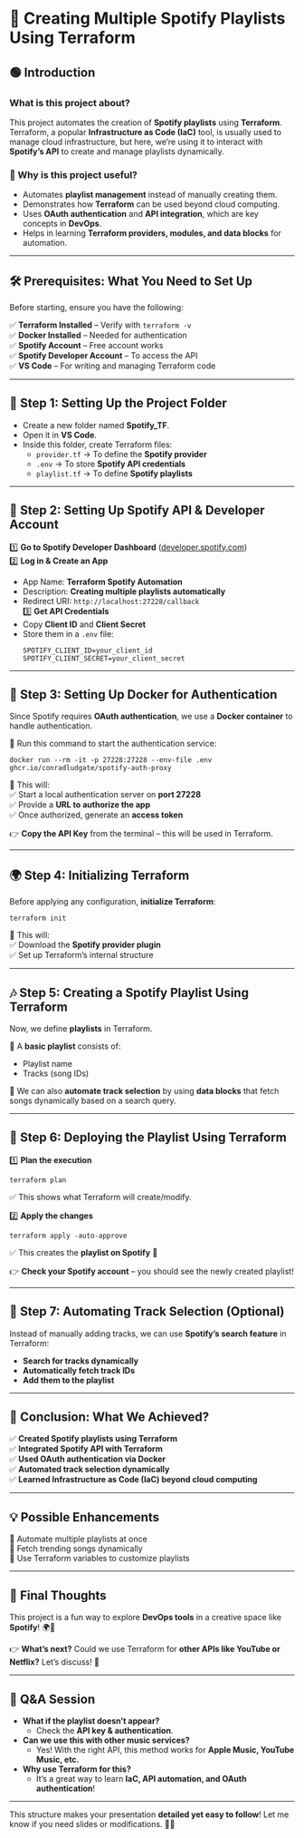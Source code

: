

# **🚀 Creating Multiple Spotify Playlists Using Terraform**  

## **🟢 Introduction**  
### **What is this project about?**  
This project automates the creation of **Spotify playlists** using **Terraform**. Terraform, a popular **Infrastructure as Code (IaC)** tool, is usually used to manage cloud infrastructure, but here, we’re using it to interact with **Spotify’s API** to create and manage playlists dynamically.  

### **🌟 Why is this project useful?**  
- Automates **playlist management** instead of manually creating them.  
- Demonstrates how **Terraform** can be used beyond cloud computing.  
- Uses **OAuth authentication** and **API integration**, which are key concepts in **DevOps**.  
- Helps in learning **Terraform providers, modules, and data blocks** for automation.  

---

## **🛠 Prerequisites: What You Need to Set Up**  
Before starting, ensure you have the following:  

✅ **Terraform Installed** – Verify with `terraform -v`  
✅ **Docker Installed** – Needed for authentication  
✅ **Spotify Account** – Free account works  
✅ **Spotify Developer Account** – To access the API  
✅ **VS Code** – For writing and managing Terraform code  

---

## **📂 Step 1: Setting Up the Project Folder**  
- Create a new folder named **Spotify_TF**.  
- Open it in **VS Code**.  
- Inside this folder, create Terraform files:  
  - `provider.tf` → To define the **Spotify provider**  
  - `.env` → To store **Spotify API credentials**  
  - `playlist.tf` → To define **Spotify playlists**  

---

## **🎵 Step 2: Setting Up Spotify API & Developer Account**  
1️⃣ **Go to Spotify Developer Dashboard** ([developer.spotify.com](https://developer.spotify.com/dashboard))  
2️⃣ **Log in & Create an App**  
   - App Name: **Terraform Spotify Automation**  
   - Description: **Creating multiple playlists automatically**  
   - Redirect URI: `http://localhost:27228/callback`  
3️⃣ **Get API Credentials**  
   - Copy **Client ID** and **Client Secret**  
   - Store them in a `.env` file:  
     ```
     SPOTIFY_CLIENT_ID=your_client_id
     SPOTIFY_CLIENT_SECRET=your_client_secret
     ```

---

## **🐳 Step 3: Setting Up Docker for Authentication**  
Since Spotify requires **OAuth authentication**, we use a **Docker container** to handle authentication.  

🔹 Run this command to start the authentication service:  
```
docker run --rm -it -p 27228:27228 --env-file .env ghcr.io/conradludgate/spotify-auth-proxy
```  
🔹 This will:  
✅ Start a local authentication server on **port 27228**  
✅ Provide a **URL to authorize the app**  
✅ Once authorized, generate an **access token**  

👉 **Copy the API Key** from the terminal – this will be used in Terraform.  

---

## **🌍 Step 4: Initializing Terraform**  
Before applying any configuration, **initialize Terraform**:  
```
terraform init
```  
🔹 This will:  
✅ Download the **Spotify provider plugin**  
✅ Set up Terraform’s internal structure  

---

## **🎶 Step 5: Creating a Spotify Playlist Using Terraform**  
Now, we define **playlists** in Terraform.  

🔹 A **basic playlist** consists of:  
- Playlist name  
- Tracks (song IDs)  

🔹 We can also **automate track selection** by using **data blocks** that fetch songs dynamically based on a search query.  

---

## **📌 Step 6: Deploying the Playlist Using Terraform**  
1️⃣ **Plan the execution**  
```
terraform plan
```  
✅ This shows what Terraform will create/modify.  

2️⃣ **Apply the changes**  
```
terraform apply -auto-approve
```  
✅ This creates the **playlist on Spotify** 🎉  

👉 **Check your Spotify account** – you should see the newly created playlist!  

---

## **🔄 Step 7: Automating Track Selection (Optional)**  
Instead of manually adding tracks, we can use **Spotify’s search feature** in Terraform:  
- **Search for tracks dynamically**  
- **Automatically fetch track IDs**  
- **Add them to the playlist**  

---

## **🎯 Conclusion: What We Achieved?**  
✅ **Created Spotify playlists using Terraform**  
✅ **Integrated Spotify API with Terraform**  
✅ **Used OAuth authentication via Docker**  
✅ **Automated track selection dynamically**  
✅ **Learned Infrastructure as Code (IaC) beyond cloud computing**  

---

## **💡 Possible Enhancements**  
🔹 Automate multiple playlists at once  
🔹 Fetch trending songs dynamically  
🔹 Use Terraform variables to customize playlists  

---

## **🙌 Final Thoughts**  
This project is a fun way to explore **DevOps tools** in a creative space like **Spotify**! 🌍🚀  

👉 **What’s next?** Could we use Terraform for **other APIs like YouTube or Netflix?** Let’s discuss! 💬  

---

## **🎤 Q&A Session**  
- **What if the playlist doesn’t appear?**  
  - Check the **API key & authentication**.  
- **Can we use this with other music services?**  
  - Yes! With the right API, this method works for **Apple Music, YouTube Music, etc.**  
- **Why use Terraform for this?**  
  - It’s a great way to learn **IaC, API automation, and OAuth authentication**!  

---

This structure makes your presentation **detailed yet easy to follow**! Let me know if you need slides or modifications. 🚀🎵

